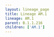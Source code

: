 ```yaml
---
layout: lineage_page
title: Lineage AM.1
lineage: AM.1
parent: B.1.1.216
children: ['AM.1']
---
```

